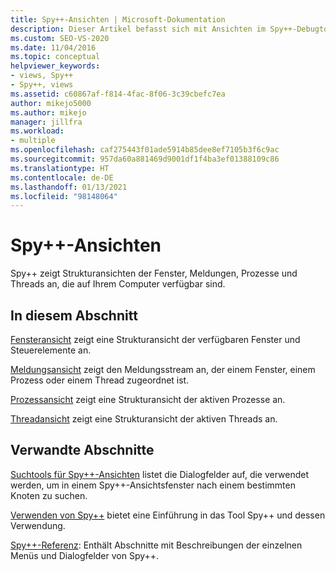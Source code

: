 ```yaml
---
title: Spy++-Ansichten | Microsoft-Dokumentation
description: Dieser Artikel befasst sich mit Ansichten im Spy++-Debugtool. Spy++ zeigt Strukturansichten der Fenster, Meldungen, Prozesse und Threads an, die auf Ihrem Computer verfügbar sind.
ms.custom: SEO-VS-2020
ms.date: 11/04/2016
ms.topic: conceptual
helpviewer_keywords:
- views, Spy++
- Spy++, views
ms.assetid: c60867af-f814-4fac-8f06-3c39cbefc7ea
author: mikejo5000
ms.author: mikejo
manager: jillfra
ms.workload:
- multiple
ms.openlocfilehash: caf275443f01ade5914b85dee8ef7105b3f6c9ac
ms.sourcegitcommit: 957da60a881469d9001df1f4ba3ef01388109c86
ms.translationtype: HT
ms.contentlocale: de-DE
ms.lasthandoff: 01/13/2021
ms.locfileid: "98148064"
---
```

# <a name="spy-views"></a>Spy++-Ansichten
Spy++ zeigt Strukturansichten der Fenster, Meldungen, Prozesse und Threads an, die auf Ihrem Computer verfügbar sind.

## <a name="in-this-section"></a>In diesem Abschnitt
 [Fensteransicht](../debugger/windows-view.md) zeigt eine Strukturansicht der verfügbaren Fenster und Steuerelemente an.

 [Meldungsansicht](../debugger/messages-view.md) zeigt den Meldungsstream an, der einem Fenster, einem Prozess oder einem Thread zugeordnet ist.

 [Prozessansicht](../debugger/processes-view.md) zeigt eine Strukturansicht der aktiven Prozesse an.

 [Threadansicht](../debugger/threads-view.md) zeigt eine Strukturansicht der aktiven Threads an.

## <a name="related-sections"></a>Verwandte Abschnitte
 [Suchtools für Spy++-Ansichten](../debugger/search-tools-for-spy-increment-views.md) listet die Dialogfelder auf, die verwendet werden, um in einem Spy++-Ansichtsfenster nach einem bestimmten Knoten zu suchen.

 [Verwenden von Spy++](../debugger/using-spy-increment.md) bietet eine Einführung in das Tool Spy++ und dessen Verwendung.

 [Spy++-Referenz](../debugger/spy-increment-reference.md): Enthält Abschnitte mit Beschreibungen der einzelnen Menüs und Dialogfelder von Spy++.